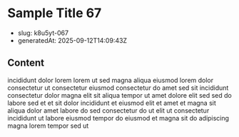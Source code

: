 # Sample Title 67

- slug: k8u5yt-067
- generatedAt: 2025-09-12T14:09:43Z

## Content
incididunt dolor lorem lorem ut sed magna aliqua eiusmod lorem dolor consectetur ut consectetur eiusmod consectetur do amet sed sit incididunt consectetur dolor magna elit sit aliqua tempor ut amet dolore elit sed sed do labore sed et et sit dolor incididunt et eiusmod elit et amet et magna sit aliqua dolor amet labore do sed consectetur do ut elit ut consectetur incididunt ut labore eiusmod tempor do eiusmod et magna sit do adipiscing magna lorem tempor sed ut
